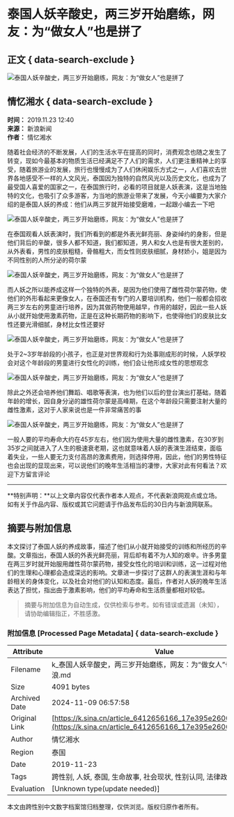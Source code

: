 # 泰国人妖辛酸史，两三岁开始磨练，网友：为“做女人”也是拼了

## 正文 { data-search-exclude }


![泰国人妖辛酸史，两三岁开始磨练，网友：为“做女人”也是拼了](https://n.sinaimg.cn/sinacn10206/346/w173h173/20191012/06d2-ifvwfti8056104.jpg)

## 情忆湘水 { data-search-exclude }

**时间：** 2019.11.23 12:40  
**来源：** 新浪新闻  
**作者：** 情忆湘水  

随着社会经济的不断发展，人们的生活水平在提高的同时，消费观念也随之发生了转变，现如今最基本的物质生活已经满足不了人们的需求，人们更注重精神上的享受，随着旅游业的发展，旅行也慢慢成为了人们休闲娱乐方式之一，人们喜欢去世界各地感受不一样的人文风光，泰国因为独特的自然风光以及历史文化，也成为了最受国人喜爱的国家之一，在泰国旅行时，必看的项目就是人妖表演，这是当地独特的文化，也吸引了众多游客，为当地的旅游业带来了发展，今天小编要为大家介绍的是泰国人妖的养成：他们从两三岁就开始接受磨难，一起跟小编去一下吧

![泰国人妖辛酸史，两三岁开始磨练，网友：为“做女人”也是拼了](http://k.sinaimg.cn/n/sinacn20191123ac/272/w640h432/20191123/542f-iittafr3971159.jpg/w700d1q75cms.jpg)

在泰国观看人妖表演时，我们所看到的都是外表光鲜亮丽、身姿绰约的身影，但是他们背后的辛酸，很多人都不知道，我们都知道，男人和女人也是有很大差别的，从外表看，男性的皮肤粗糙，骨骼粗大，而女性则皮肤细腻，身材娇小，姐是因为不同性别的人所分泌的荷尔蒙

![泰国人妖辛酸史，两三岁开始磨练，网友：为“做女人”也是拼了](http://k.sinaimg.cn/n/sinacn20191123ac/271/w640h431/20191123/7a32-iittafr3971152.jpg/w700d1q75cms.jpg)

而人妖之所以能养成这样一个独特的外表，是因为他们使用了雌性荷尔蒙药物，使他们的外形看起来更像女人，在泰国还有专门的人要培训机构，他们一般都会招收两三岁左右的男童进行培养，因为其做药物使用越早，作用的越好，因此一些人妖从小就开始使用激素药物，正是在这种长期药物的影响下，也使得他们的皮肤比女性还要光滑细腻，身材比女性还要好

![泰国人妖辛酸史，两三岁开始磨练，网友：为“做女人”也是拼了](http://k.sinaimg.cn/n/sinacn20191123ac/301/w640h461/20191123/f08e-iittafr3971157.jpg/w700d1q75cms.jpg)

处于2~3岁年龄段的小孩子，也正是对世界观和行为处事刚成形的时候，人妖学校会对这个年龄段的男童进行女性化的训练，他们会让他形成女性的思想观念

![泰国人妖辛酸史，两三岁开始磨练，网友：为“做女人”也是拼了](http://k.sinaimg.cn/n/sinacn20191123ac/346/w624h522/20191123/4090-iittafr3971163.jpg/w700d1q75cms.jpg)

除此之外还会培养他们舞蹈、唱歌等表演，也为他们以后的登台演出打基础，随着年龄的增长，因自身分泌的雄性荷尔蒙是高峰期，在这个年龄段只需要注射大量的雌性激素，这对于人家来说也是一件非常痛苦的事

![泰国人妖辛酸史，两三岁开始磨练，网友：为“做女人”也是拼了](http://k.sinaimg.cn/n/sinacn20191123ac/244/w640h404/20191123/3c8d-iittafr3971160.jpg/w700d1q75cms.jpg)

一般人要的平均寿命大约在45岁左右，他们因为使用大量的雌性激素，在30岁到35岁之间就进入了人生的极速衰老期，这也就意味着人妖的表演生涯结束，面临着失业，一些人要无力支付高昂的激素费用，则选择停用，因此，他们的男性特征也会出现的显现出来，可以说他们的晚年生活相当的凄惨，大家对此有何看法？欢迎下方留言评论

---

**特别声明：**以上文章内容仅代表作者本人观点，不代表新浪网观点或立场。如有关于作品内容、版权或其它问题请于作品发布后的30日内与新浪网联系。
<!-- tcd_original_link https://k.sina.cn/article_6412656166_17e395e2600100kyrq.html -->
## 摘要与附加信息

<!-- tcd_abstract -->
本文探讨了泰国人妖的养成故事，描述了他们从小就开始接受的训练和所经历的辛酸。文章指出，泰国人妖的外表光鲜亮丽，背后却有着不为人知的艰辛。许多男童在两三岁时就开始服用雌性荷尔蒙药物，接受女性化的培训和训练，这一过程对他们的生理和心理都会造成深远的影响。文章进一步探讨了这群人的表演生涯和与年龄相关的身体变化，以及社会对他们的认知和态度。最后，作者对人妖的晚年生活表达了担忧，指出由于激素影响，他们的平均寿命和生活质量都相对较低。
<!-- tcd_abstract_end -->

> 摘要与附加信息为自动生成，仅供检索与参考。如有错误或遗漏（未知），请协助编辑指正，不胜感激。

### 附加信息 [Processed Page Metadata] { data-search-exclude }

| Attribute       | Value                                  |
|-----------------|----------------------------------------|
| Filename        | k_泰国人妖辛酸史，两三岁开始磨练，网友：为“做女人”也是拼了_-_新浪.md                             |
| Size            | 4091 bytes                           |
| Archived Date   | 2024-11-09 06:57:58                             |
| Original Link   | [https://k.sina.cn/article_6412656166_17e395e2600100kyrq.html](https://k.sina.cn/article_6412656166_17e395e2600100kyrq.html)                       |
| Author          | 情忆湘水                               |
| Region          | 泰国                               |
| Date            | 2019-11-23                                 |
| Tags            | 跨性别, 人妖, 泰国, 生命故事, 社会现状, 性别认同, 法律政策                                 |
| Evaluation            | [Unknown type(update needed)]                                 |
<!-- tcd_table_end -->

本文由跨性别中文数字档案馆归档整理，仅供浏览。版权归原作者所有。
